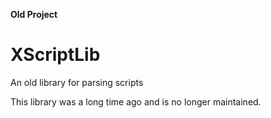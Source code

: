 **Old Project**

# XScriptLib
An old library for parsing scripts

This library was a long time ago and is no longer maintained.

